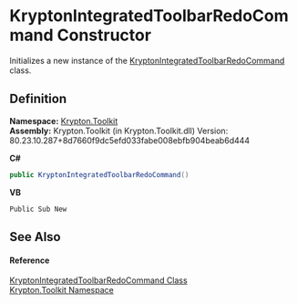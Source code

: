 # KryptonIntegratedToolbarRedoCommand Constructor


Initializes a new instance of the <a href="29cc43d9-d2d5-d2f5-3d24-3e6c9c556bb4.md">KryptonIntegratedToolbarRedoCommand</a> class.



## Definition
**Namespace:** <a href="79d2eac2-21f4-54ff-7552-b20c33c30600.md">Krypton.Toolkit</a>  
**Assembly:** Krypton.Toolkit (in Krypton.Toolkit.dll) Version: 80.23.10.287+8d7660f9dc5efd033fabe008ebfb904beab6d444

**C#**
``` C#
public KryptonIntegratedToolbarRedoCommand()
```
**VB**
``` VB
Public Sub New
```



## See Also


#### Reference
<a href="29cc43d9-d2d5-d2f5-3d24-3e6c9c556bb4.md">KryptonIntegratedToolbarRedoCommand Class</a>  
<a href="79d2eac2-21f4-54ff-7552-b20c33c30600.md">Krypton.Toolkit Namespace</a>  
